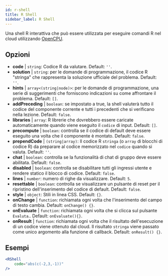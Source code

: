 ```yaml
---
id: r-shell
title: R Shell
sidebar_label: R Shell
---
```


Una shell R interattiva che può essere utilizzata per eseguire comandi R nel cloud utilizzando [OpenCPU](https://www.opencpu.org/).

## Opzioni

* __code__ | `string`: Codice R da valutare. Default: `''`.
* __solution__ | `string`: per le domande di programmazione, il codice R "stringa" che rappresenta la soluzione ufficiale del problema. Default: `''`.
* __hints__ | `array<(string|node)>`: per le domande di programmazione, una serie di suggerimenti che forniscono indicazioni su come affrontare il problema. Default: `[]`.
* __addPreceding__ | `boolean`: se impostato a true, la shell valuterà tutto il codice del componente corrente e tutti i precedenti che si verificano nella lezione. Default: `false`.
* __libraries__ | `array`: R librerie che dovrebbero essere caricate automaticamente quando viene eseguito il `codice` di input. Default: `[]`.
* __precompute__ | `boolean`: controlla se il codice di default deve essere eseguito una volta che il componente è montato. Default: `false`.
* __prependCode__ | `(string|array)`: Il codice R `stringa` (o `array` di blocchi di codice R) da preparare al codice memorizzato nel `codice` quando si valuta. Default: `''`.
* __chat__ | `boolean`: controlla se la funzionalità di chat di gruppo deve essere abilitata. Default: `false`.
* __disabled__ | `boolean`: controlla se disabilitare tutti gli ingressi utente e rendere statico il blocco di codice. Default: `false`.
* __lines__ | `number`: numero di righe da visualizzare. Default: `5`.
* __resettable__ | `boolean`: controlla se visualizzare un pulsante di reset per il ripristino dell'inserimento del codice di default. Default: `false`.
* __style__ | `object`: Stili in linea CSS. Default: `{}`.
* __onChange__ | `function`: richiamata ogni volta che l'inserimento del campo di testo cambia. Default: `onChange() {}`.
* __onEvaluate__ | `function`: richiamata ogni volta che si clicca sul pulsante `Evaluta`.. Default: `onEvaluate(){}`.
* __onResult__ | `function`: richiamata ogni volta che il risultato dell'esecuzione di un codice viene ottenuto dal cloud. Il risultato `stringa` viene passato come unico argomento alla funzione di callback. Default: `onResult() {}`.


## Esempi

```jsx live
<RShell
    code="abs(c(-2,3,-1))"
/>
```

